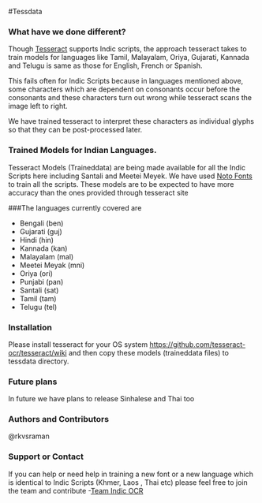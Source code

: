 
#Tessdata 


### What have we done different? 

Though [Tesseract](https://github.com/tesseract-ocr/tesseract) supports Indic scripts, the approach tesseract  takes to train models for languages like Tamil, Malayalam, Oriya, Gujarati, Kannada and Telugu is same as those for English, French or Spanish. 

This fails often for Indic Scripts because in languages mentioned above, some characters which are dependent on consonants occur before the consonants and these characters turn out wrong while tesseract scans the image left to right. 

We have trained tesseract to interpret these characters as individual glyphs so that they can be post-processed later. 


 


### Trained Models for Indian Languages.

Tesseract Models (Traineddata) are being made available for all the Indic Scripts here including Santali and Meetei Meyek. We have used [Noto Fonts ](https://www.google.com/get/noto/) to train all the scripts. These models are to be expected to have more accuracy than the ones provided through tesseract site 

###The languages currently covered are 

* Bengali (ben)
* Gujarati (guj)
* Hindi (hin)
* Kannada (kan)
* Malayalam (mal)
* Meetei Meyak (mni)
* Oriya (ori)
* Punjabi (pan)
* Santali (sat)
* Tamil (tam)
* Telugu (tel)


### Installation 

Please install tesseract for your OS system <https://github.com/tesseract-ocr/tesseract/wiki> and then copy these models (traineddata files) to tessdata directory. 

### Future plans 

In future we have plans to release Sinhalese and Thai too 

### Authors and Contributors

@rkvsraman

### Support or Contact

If you  can help or need help in training a new font or a new language which is identical to Indic Scripts (Khmer, Laos , Thai etc)  please feel free to join the team and contribute 
-[Team Indic OCR](https://github.com/indic-ocr)  
